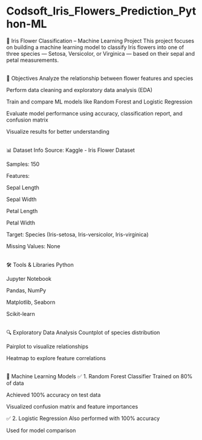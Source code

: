 # Codsoft_Iris_Flowers_Prediction_Python-ML

🌸 Iris Flower Classification – Machine Learning Project
This project focuses on building a machine learning model to classify Iris flowers into one of three species — Setosa, Versicolor, or Virginica — based on their sepal and petal measurements.

<br>
📌 Objectives
Analyze the relationship between flower features and species

Perform data cleaning and exploratory data analysis (EDA)

Train and compare ML models like Random Forest and Logistic Regression

Evaluate model performance using accuracy, classification report, and confusion matrix

Visualize results for better understanding

<br>
📊 Dataset Info
Source: Kaggle - Iris Flower Dataset

Samples: 150

Features:

Sepal Length

Sepal Width

Petal Length

Petal Width

Target: Species (Iris-setosa, Iris-versicolor, Iris-virginica)

Missing Values: None

<br>
🛠️ Tools & Libraries
Python

Jupyter Notebook

Pandas, NumPy

Matplotlib, Seaborn

Scikit-learn

<br>
🔍 Exploratory Data Analysis
Countplot of species distribution

Pairplot to visualize relationships

Heatmap to explore feature correlations

<br>
🧪 Machine Learning Models
✅ 1. Random Forest Classifier
Trained on 80% of data

Achieved 100% accuracy on test data

Visualized confusion matrix and feature importances

✅ 2. Logistic Regression
Also performed with 100% accuracy

Used for model comparison
